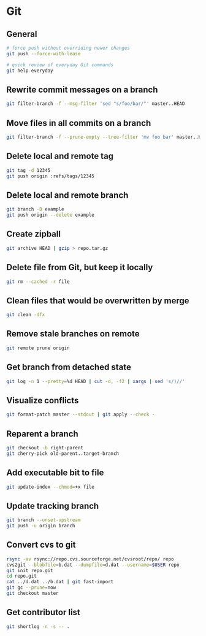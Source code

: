 # Git

## General

```sh
# force push without overriding newer changes
git push --force-with-lease

# quick review of everyday Git commands
git help everyday
```

## Rewrite commit messages on a branch

```sh
git filter-branch -f --msg-filter 'sed "s/foo/bar/"' master..HEAD
```

## Move files in all commits on a branch

```sh
git filter-branch -f --prune-empty --tree-filter 'mv foo bar' master..HEAD
```

## Delete local and remote tag

```sh
git tag -d 12345
git push origin :refs/tags/12345
```

## Delete local and remote branch

```sh
git branch -D example
git push origin --delete example
```

## Create zipball

```sh
git archive HEAD | gzip > repo.tar.gz
```

## Delete file from Git, but keep it locally

```sh
git rm --cached -r file
```

## Clean files that would be overwritten by merge

```sh
git clean -dfx
```

## Remove stale branches on remote

```sh
git remote prune origin
```

## Get branch from detached state

```sh
git log -n 1 --pretty=%d HEAD | cut -d, -f2 | xargs | sed 's/)//'
```

## Visualize conflicts

```sh
git format-patch master --stdout | git apply --check -
```

## Reparent a branch

```sh
git checkout -b right-parent
git cherry-pick old-parent..target-branch
```

## Add executable bit to file

```sh
git update-index --chmod=+x file
```

## Update tracking branch

```sh
git branch --unset-upstream
git push -u origin branch
```

## Convert cvs to git

```sh
rsync -av rsync://repo.cvs.sourceforge.net/cvsroot/repo/ repo
cvs2git --blobfile=b.dat --dumpfile=d.dat --username=$USER repo
git init repo.git
cd repo.git
cat ../d.dat ../b.dat | git fast-import
git gc --prune=now
git checkout master
```

## Get contributor list

```sh
git shortlog -n -s -- .
```

